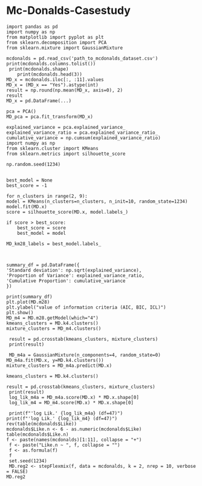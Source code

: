# Mc-Donalds-Casestudy
    import pandas as pd
    import numpy as np
    from matplotlib import pyplot as plt
    from sklearn.decomposition import PCA
    from sklearn.mixture import GaussianMixture

    mcdonalds = pd.read_csv('path_to_mcdonalds_dataset.csv')  
    print(mcdonalds.columns.tolist())
     print(mcdonalds.shape)
        print(mcdonalds.head(3))  
    MD_x = mcdonalds.iloc[:, :11].values
    MD_x = (MD_x == "Yes").astype(int)
    result = np.round(np.mean(MD_x, axis=0), 2)
    result
    MD_x = pd.DataFrame(...)  

    pca = PCA()
    MD_pca = pca.fit_transform(MD_x)

    explained_variance = pca.explained_variance_
    explained_variance_ratio = pca.explained_variance_ratio_
    cumulative_variance = np.cumsum(explained_variance_ratio)
    import numpy as np
    from sklearn.cluster import KMeans
    from sklearn.metrics import silhouette_score

    np.random.seed(1234)


    best_model = None
    best_score = -1

    for n_clusters in range(2, 9):
    model = KMeans(n_clusters=n_clusters, n_init=10, random_state=1234)
    model.fit(MD.x)
    score = silhouette_score(MD.x, model.labels_)
    
    if score > best_score:
        best_score = score
        best_model = model

    MD_km28_labels = best_model.labels_



    summary_df = pd.DataFrame({
    'Standard deviation': np.sqrt(explained_variance),
    'Proportion of Variance': explained_variance_ratio,
    'Cumulative Proportion': cumulative_variance
    })

    print(summary_df)
    plt.plot(MD.m28)
    plt.ylabel("value of information criteria (AIC, BIC, ICL)")
    plt.show()
    MD_m4 = MD.m28.getModel(which="4")
    kmeans_clusters = MD.k4.clusters()
    mixture_clusters = MD_m4.clusters()

     result = pd.crosstab(kmeans_clusters, mixture_clusters)
     print(result)

     MD_m4a = GaussianMixture(n_components=4, random_state=0)
    MD_m4a.fit(MD.x, y=MD.k4.clusters())
    mixture_clusters = MD_m4a.predict(MD.x)

    kmeans_clusters = MD.k4.clusters()

    result = pd.crosstab(kmeans_clusters, mixture_clusters)
     print(result)
     log_lik_m4a = MD_m4a.score(MD.x) * MD.x.shape[0]
     log_lik_m4 = MD_m4.score(MD.x) * MD.x.shape[0]

     print(f"'log Lik.' {log_lik_m4a} (df=47)")
    print(f"'log Lik.' {log_lik_m4} (df=47)")
    rev(table(mcdonalds$Like))
    mcdonalds$Like.n <- 6 - as.numeric(mcdonalds$Like)
    table(mcdonalds$Like.n)
    f <- paste(names(mcdonalds)[1:11], collapse = "+")
     f <- paste("Like.n ~ ", f, collapse = "")
     f <- as.formula(f)
     f
     set.seed(1234)
     MD.reg2 <- stepFlexmix(f, data = mcdonalds, k = 2, nrep = 10, verbose = FALSE)
    MD.reg2
